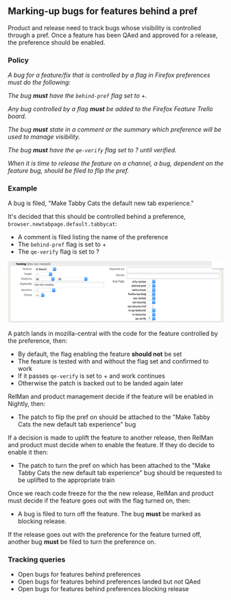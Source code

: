 ## Marking-up bugs for features behind a pref

Product and release need to track bugs whose visibility is controlled through a pref. Once a feature has been QAed and approved for a release, the preference should be enabled. 

### Policy

_A bug for a feature/fix that is controlled by a flag in Firefox preferences must do the following:_

_The bug **must** have the `behind-pref` flag set to +._

_Any bug controlled by a flag **must** be added to the Firefox Feature Trello board._

_The bug **must** state in a comment or the summary which preference will be used to manage visibility._

_The bug **must** have the `qe-verify` flag set to ? until verified._

_When it is time to release the feature on a channel, a bug, dependent on the feature bug, should be filed to flip the pref._

### Example

A bug is filed, "Make Tabby Cats the default new tab experience." 

It's decided that this should be controlled behind a preference, `browser.newtabpage.default.tabbycat`:

*   A comment is filed listing the name of the preference
*   The `behind-pref` flag is set to +
*   The `qe-verify` flag is set to ?

![Screenshot of Bugzilla with tracking pane open for editing displaying the behind-pref and qe-verify flags](/public/images/feature-flags-editing-in-bmo.png)

A patch lands in mozilla-central with the code for the feature controlled by the preference, then:

*   By default, the flag enabling the feature **should not** be set
*   The feature is tested with and without the flag set and confirmed to work
*   If it passes `qe-verify` is set to + and work continues
*   Otherwise the patch is backed out to be landed again later

RelMan and product management decide if the feature will be enabled in Nightly, then:

*   The patch to flip the pref on should be attached to the "Make Tabby Cats the new default tab experience" bug

If a decision is made to uplift the feature to another release, then RelMan and product must decide when to enable the feature. If they do decide to enable it then:

*   The patch to turn the pref on which has been attached to the "Make Tabby Cats the new default tab experience" bug should be requested to be uplifted to the appropriate train

Once we reach code freeze for the the new release, RelMan and product must decide if the feature goes out with the flag turned on, then:

*   A bug is filed to turn off the feature. The bug **must** be marked as blocking release.

If the release goes out with the preference for the feature turned off, another bug **must** be filed to turn the preference on.

### Tracking queries

*   Open bugs for features behind preferences
*   Open bugs for features behind preferences landed but not QAed
*   Open bugs for features behind preferences blocking release
